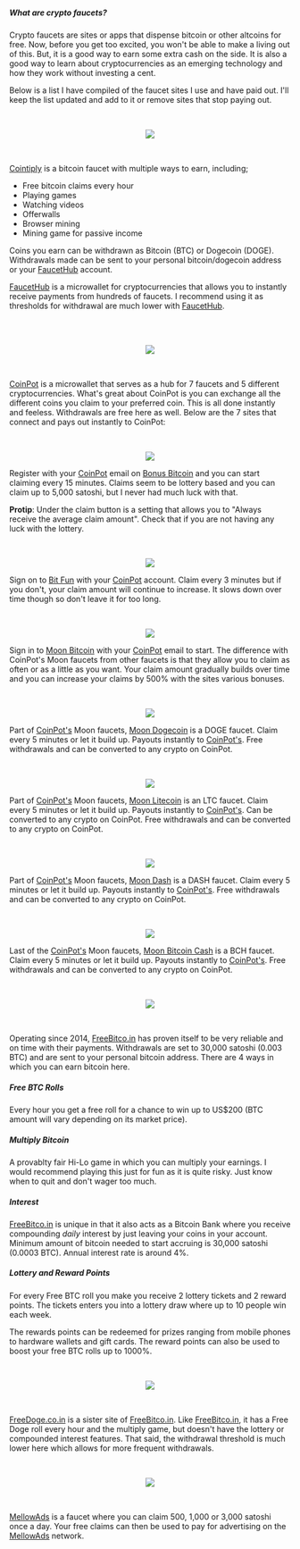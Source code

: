 ##### What are crypto faucets?

Crypto faucets are sites or apps that dispense bitcoin or other altcoins for free. Now, before you get too excited, you won't be able to make a living out of this. But, it is a good way to earn some extra cash on the side. It is also a good way to learn about cryptocurrencies as an emerging technology and how they work without investing a cent.

Below is a list I have compiled of the faucet sites I use and have paid out. I'll keep the list updated and add to it or remove sites that stop paying out. 

<br>

<p align="center">
  <a href="https://cointiply.com/r/Zn3J" target="_blank"><img src="https://i.imgur.com/gDRGNvG.png"></a>
</p>

<br> 

[Cointiply](https://cointiply.com/r/Zn3J) is a bitcoin faucet with multiple ways to earn, including; 
- Free bitcoin claims every hour 
- Playing games
- Watching videos
- Offerwalls
- Browser mining
- Mining game for passive income

Coins you earn can be withdrawn as Bitcoin (BTC) or Dogecoin (DOGE). Withdrawals made can be sent to your personal bitcoin/dogecoin address or your [FaucetHub](http://faucethub.io/r/42665771) account. 

[FaucetHub](http://faucethub.io/r/42665771) is a microwallet for cryptocurrencies that allows you to instantly receive payments from hundreds of faucets. I recommend using it as thresholds for withdrawal are much lower with [FaucetHub](http://faucethub.io/r/42665771).

<br> 
<br>

<p align="center">
  <a href="https://coinpot.co/" target="_blank"><img src="https://i.imgur.com/oqInFdi.png"></a>
</p>

<br>

[CoinPot](https://coinpot.co/) is a microwallet that serves as a hub for 7 faucets and 5 different cryptocurrencies. What's great about CoinPot is you can exchange all the different coins you claim to your preferred coin. This is all done instantly and feeless. Withdrawals are free here as well. Below are the 7 sites that connect and pays out instantly to CoinPot:

<br>

<p align="center">
<a href="http://bonusbitcoin.co/?ref=295473545322" target="_blank"><img src="https://i.imgur.com/rkI4Ihe.png"></a>
</p>

Register with your [CoinPot](https://coinpot.co/) email on [Bonus Bitcoin](http://bonusbitcoin.co/?ref=295473545322) and you can start claiming every 15 minutes. Claims seem to be lottery based and you can claim up to 5,000 satoshi, but I never had much luck with that. 

**Protip**: Under the claim button is a setting that allows you to "Always receive the average claim amount". Check that if you are not having any luck with the lottery.

<br>

<p align="center">
<a href="http://bitfun.co/?ref=28F49B146CA9" target="_blank"><img src="https://i.imgur.com/g55KMyI.png"></a>
</p>

Sign on to [Bit Fun](http://bitfun.co/?ref=28F49B146CA9) with your [CoinPot](https://coinpot.co/) account. Claim every 3 minutes but if you don't, your claim amount will continue to increase. It slows down over time though so don't leave it for too long. 

<br> 

<p align="center">
<a href="http://moonbit.co.in/?ref=51648e491297" target="_blank"><img src="https://i.imgur.com/SPH6HYH.png"></a>
</p>

Sign in to [Moon Bitcoin](http://moonbit.co.in/?ref=51648e491297) with your [CoinPot](https://coinpot.co/) email to start. The difference with CoinPot's Moon faucets from other faucets is that they allow you to claim as often or as a little as you want. Your claim amount gradually builds over time and you can increase your claims by 500% with the sites various bonuses.

<br> 

<p align="center">
<a href="http://moondoge.co.in/?ref=ea8a23aea77f" target="_blank"><img src="https://i.imgur.com/aUk8exj.png"></a> 
</p>

Part of [CoinPot's](https://coinpot.co/) Moon faucets, [Moon Dogecoin](http://moondoge.co.in/?ref=ea8a23aea77f) is a DOGE faucet. Claim every 5 minutes or let it build up. Payouts instantly to [CoinPot's](https://coinpot.co/). Free withdrawals and can be converted to any crypto on CoinPot.

<br> 

<p align="center">
<a href="http://moonliteco.in/?ref=068833da775e" target="_blank"><img src="https://i.imgur.com/Bs8vfra.png"></a>
</p>

Part of [CoinPot's](https://coinpot.co/) Moon faucets, [Moon Litecoin](http://moonliteco.in/?ref=068833da775e) is an LTC faucet. Claim every 5 minutes or let it build up. Payouts instantly to [CoinPot's](https://coinpot.co/). Can be converted to any crypto on CoinPot. Free withdrawals and can be converted to any crypto on CoinPot.

<br> 

<p align="center">
<a href="http://moondash.co.in/?ref=DB099CCEFFBA" target="_blank"><img src="https://i.imgur.com/YIselpl.png"></a>
</p>

Part of [CoinPot's](https://coinpot.co/) Moon faucets, [Moon Dash](http://moondash.co.in/?ref=DB099CCEFFBA) is a DASH faucet. Claim every 5 minutes or let it build up. Payouts instantly to [CoinPot's](https://coinpot.co/). Free withdrawals and can be converted to any crypto on CoinPot.

<br> 

<p align="center">
<a href="http://moonbitcoin.cash/?ref=328BDA9E90BF" target="_blank"><img src="https://i.imgur.com/KQKltWy.png"></a>
</p>

Last of the [CoinPot's](https://coinpot.co/) Moon faucets, [Moon Bitcoin Cash](http://moonbitcoin.cash/?ref=328BDA9E90BF) is a BCH faucet. Claim every 5 minutes or let it build up. Payouts instantly to [CoinPot's](https://coinpot.co/). Free withdrawals and can be converted to any crypto on CoinPot.

<br>  

<p align="center">
  <a href="https://freebitco.in/?r=13252621" target="_blank"><img src="https://i.imgur.com/Pjudjmm.png"></a>
</p>

<br>

Operating since 2014, [FreeBitco.in](https://freebitco.in/?r=13252621) has proven itself to be very reliable and on time with their payments. Withdrawals are set to 30,000 satoshi (0.003 BTC) and are sent to your personal bitcoin address. There are 4 ways in which you can earn bitcoin here.

##### Free BTC Rolls

Every hour you get a free roll for a chance to win up to US$200 (BTC amount will vary depending on its market price). 

##### Multiply Bitcoin

A provablty fair Hi-Lo game in which you can multiply your earnings. I would recommend playing this just for fun as it is quite risky. Just know when to quit and don't wager too much.

##### Interest

[FreeBitco.in](https://freebitco.in/?r=13252621) is unique in that it also acts as a Bitcoin Bank where you receive compounding *daily* interest by just leaving your coins in your account. Minimum amount of bitcoin needed to start accruing is 30,000 satoshi (0.0003 BTC). Annual interest rate is around 4%.

##### Lottery and Reward Points

For every Free BTC roll you make you receive 2 lottery tickets and 2 reward points. The tickets enters you into a lottery draw where up to 10 people win each week. 

The rewards points can be redeemed for prizes ranging from mobile phones to hardware wallets and gift cards. The reward points can also be used to boost your free BTC rolls up to 1000%. 

<br> 

<p align="center">
  <a href="http://freedoge.co.in/?r=2384925" target="_blank"><img src="https://i.imgur.com/3yD4Ppw.png"></a>
</p>

<br>

[FreeDoge.co.in](http://freedoge.co.in/?r=2384925) is a sister site of [FreeBitco.in](https://freebitco.in/?r=13252621). Like [FreeBitco.in](https://freebitco.in/?r=13252621), it has a Free Doge roll every hour and the multiply game, but doesn't have the lottery or compounded interest features. That said, the withdrawal threshold is much lower here which allows for more frequent withdrawals.

<br>

<p align="center">
  <a href="http://mellowads.com/?ref=C410FC60417D" target="_blank"><img src="https://mellowads.com/img/banners/180x150.gif"></a>
</p>

<br>

[MellowAds](http://mellowads.com/?ref=C410FC60417D) is a faucet where you can claim 500, 1,000 or 3,000 satoshi once a day. Your free claims can then be used to pay for advertising on the [MellowAds](http://mellowads.com/?ref=C410FC60417D) network. 

